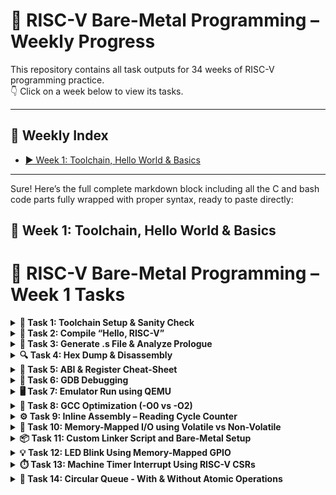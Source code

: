 # 📘 RISC-V Bare-Metal Programming – Weekly Progress

This repository contains all task outputs for 34 weeks of RISC-V programming practice.  
👇 Click on a week below to view its tasks.

---

## 📅 Weekly Index

- [▶️ Week 1: Toolchain, Hello World & Basics](#week-1)
<!-- Add more weeks later like this:
- [▶️ Week 2: Assembly Loops and Stack](#week-2)
- [▶️ Week 3: Interrupts & GPIO](#week-3)
-->

---

Sure! Here’s the full complete markdown block including all the C and bash code parts fully wrapped with proper syntax, ready to paste directly:

## 🧠 Week 1: Toolchain, Hello World & Basics

# 📘 RISC-V Bare-Metal Programming – Week 1 Tasks

<details>
<summary><strong>🔧 Task 1: Toolchain Setup & Sanity Check</strong></summary>

**Steps Performed:**

- Extracted the toolchain using:
  ```bash
  tar -xzf riscv-toolchain-rv32imac-x86_64-ubuntu.tar.gz

    Added following to ~/.bashrc:

export PATH=$HOME/riscv/bin:$PATH

Verified installation:

    riscv32-unknown-elf-gcc --version
    riscv32-unknown-elf-gdb --version
    riscv32-unknown-elf-objdump --version
![Screenshot from 2025-06-08 12-09-36](https://github.com/user-attachments/assets/5036ddaa-d933-48cf-9892-0145ad21bedb)
</details>

<details>
<summary><strong>👋 Task 2: Compile “Hello, RISC-V”</strong></summary>

✅ Simple C code:

```c
#include <stdio.h>

int main() {
    printf("Hello, RISC-V!\n");
    return 0;
}
```
✅ Compiled with:
```bash
riscv32-unknown-elf-gcc -march=rv32imc -mabi=ilp32 -o hello.elf hello.c
```
✅ Confirmed with:
```bash
file hello.elf
```

![hello c](https://github.com/user-attachments/assets/2216f6c8-7f7a-48d2-aa4c-e80e4e411746)
![elf chk](https://github.com/user-attachments/assets/ac686476-21ee-49ab-8677-0a30158fb180)

</details> 
<details>
<summary><strong>📜 Task 3: Generate .s File & Analyze Prologue</strong></summary>

**Command Used:**
```bash
riscv32-unknown-elf-gcc -S -O0 hello.c -o hello.s
```

![cat hello s](https://github.com/user-attachments/assets/3a917c07-91df-4dca-829b-eab827b3ddc1)
 Understanding Prologue & Epilogue
🔸 Prologue (function entry):
```bash
addi    sp,sp,-16        # Reserve 16 bytes on the stack
sw      ra,12(sp)        # Save return address (ra) at offset 12
```
➡️ This sets up the stack frame and saves the return address so the function can safely return later.
🔸 Epilogue (function exit):
```bash
lw      ra,12(sp)        # Restore return address
addi    sp,sp,16         # Restore the stack pointer
ret                      # Return to the caller
```
➡️ This restores the state before the function was called and jumps back using the saved return address.
</details>

<details>
<summary><strong>🔍 Task 4: Hex Dump & Disassembly</strong></summary>

**Commands Used:**
```bash
riscv32-unknown-elf-objdump -d hello.elf > hello.dump
riscv32-unknown-elf-objcopy -O ihex hello.elf hello.hex
```
You can inspect it with:
```bash
cat hello.dump
```
![hello dump](https://github.com/user-attachments/assets/8978e143-06a4-4dc8-9555-e6a2c9691470)
Create an Intel HEX file
```bash
riscv32-unknown-elf-objcopy -O ihex hello.elf hello.hex
```
You can view it with:
```bash
cat hello.hex
```
![hello hex](https://github.com/user-attachments/assets/746e9c3d-c53d-424e-a11d-921a5a6ed692)
</details>
<details>
<summary><strong>🧾 Task 5: ABI & Register Cheat-Sheet</strong></summary>

| Register | ABI Name | Usage             |
|----------|----------|-------------------|
| x0       | zero     | Constant zero     |
| x1       | ra       | Return address    |
| x2       | sp       | Stack pointer     |
| x3       | gp       | Global pointer    |
| x4       | tp       | Thread pointer    |
| x5–x7    | t0–t2    | Temporaries       |
| x8–x9    | s0–s1    | Saved registers   |
| x10–x17  | a0–a7    | Function args/ret |
| x18–x27  | s2–s11   | Saved registers   |
| x28–x31  | t3–t6    | Temporaries       |

Calling convention:
- `a0–a7` → Function arguments and return values  
- `s0–s11` → Callee-saved (preserved across function calls)  
- `t0–t6` → Caller-saved (can be overwritten by callees)

</details>
<details>
<summary><strong>🐞 Task 6: GDB Debugging</strong></summary>

### 🔧 Tool Versions

```bash
which riscv32-unknown-elf-gdb
```
```bash
riscv32-unknown-elf-gdb --version
```
```bash
file hello.elf
```
```bash
riscv32-unknown-elf-objdump -h hello.elf
riscv32-unknown-elf-readelf -l hello.elf
```
GDB Session
```bash
riscv32-unknown-elf-gdb hello.elf
Disassemble main:

(gdb) disassemble main
(gdb) info symbol 0x10170
(gdb) x/10i 0x10162
(gdb) info symbol 0x100e2
(gdb) x/5i 0x100e2
(gdb) x/s 0x1245c
(gdb) x/1xw 0x10162
(gdb) x/1xw 0x10170
```
![Screenshot from 2025-06-08 15-19-40](https://github.com/user-attachments/assets/a8001d5a-3536-4066-aaed-815fd8d1b3f2)
![Screenshot from 2025-06-08 15-20-00](https://github.com/user-attachments/assets/8fcaa112-6916-4348-aa72-acf03afab777)
![Screenshot from 2025-06-08 15-20-15](https://github.com/user-attachments/assets/f61432c2-c178-422c-bf4c-0704142cbdbd)
![Screenshot from 2025-06-08 15-20-25](https://github.com/user-attachments/assets/35e78012-889b-47db-b65f-337eacc87050)

</details>
<details>
<summary><strong>🖥️ Task 7: Emulator Run using QEMU</strong></summary>

Step 1: Install Required Packages (if not done)

Just in case:
```bash
sudo apt update
sudo apt install build-essential device-tree-compiler libglib2.0-dev libpixman-1-dev git \
libexpat-dev libgmp-dev libmpc-dev libmpfr-dev libz-dev python3 gawk bison flex texinfo \
libtool autoconf automake
```
Step 2: Clone and Build OpenSBI
```bash
cd ~/riscv-projects/week1
git clone https://github.com/riscv-software-src/opensbi.git
cd opensbi
```
Build for 32-bit:
```bash
make PLATFORM=generic CROSS_COMPILE=riscv32-unknown-elf-
```
Check if hello.elf exists
In your terminal:
```bash
find ~/riscv-projects/ -name hello.elf
```
If this shows a path like:
```bash
/home/harshini123/riscv-projects/week1/hello.elf
```
Run QEMU like this (replace the path with yours):
```bash
qemu-system-riscv32 -nographic \
  -machine virt \
  -bios ~/riscv-projects/week1/opensbi/build/platform/generic/firmware/fw_dynamic.elf \
  -kernel ~/riscv-projects/week1/hello.elf
```
Hello c program
```c
// hello.c
volatile char *uart = (volatile char *)0x10000000;
void _start() {
    const char *str = "Hello, RISC-V!\n";
    while (*str) *uart = *str++;
    while (1);  // hang
}
```
Linker code
```ld
MEMORY
{
  ROM (rx) : ORIGIN = 0x80200000, LENGTH = 512K
  RAM (rw) : ORIGIN = 0x84000000, LENGTH = 128K
}

SECTIONS
{
  . = ORIGIN(ROM);

  .text : {
    *(.text*)
  } > ROM

  .rodata : {
    *(.rodata*)
  } > ROM

  .data : {
    *(.data*)
  } > RAM

  .bss : {
    *(.bss*)
    *(COMMON)
  } > RAM
}
```
Compile using
```bash
riscv32-unknown-elf-gcc -T linker.ld -nostartfiles -o hello.elf hello.c
```
![uart hello riscv](https://github.com/user-attachments/assets/91c298b5-c193-46dd-b9d2-d4fb8adfe84e)
</details>

<details>
<summary><strong>🚀 Task 8: GCC Optimization (-O0 vs -O2)</strong></summary>

**Commands Used:**
```bash
riscv32-unknown-elf-gcc -S -O0 hello.c -o hello_O0.s
riscv32-unknown-elf-gcc -S -O2 hello.c -o hello_O2.s
```
![hello no opt](https://github.com/user-attachments/assets/1300c154-9c3b-4cfd-a56e-4a98f7ed4c99)
![hello o2](https://github.com/user-attachments/assets/2aa7a47b-7f86-4f78-8f6a-268c57a50765)

Comparison:

    -O0 (no optimization): includes full function call overhead, redundant instructions.

    -O2 (optimized): inlines functions, removes dead code, reuses registers efficiently.

  </details>
  
  <details>
<summary><strong>⚙️ Task 9: Inline Assembly – Reading Cycle Counter</strong></summary>

**C Code with Inline Assembly:**
```c
#define UART0 0x10000000
#define uart_tx (*((volatile char *)UART0))

#include <stdint.h>

void uart_putchar(char c) {
    uart_tx = c;
}

void uart_puts(const char *s) {
    while (*s) {
        uart_putchar(*s++);
    }
}

void uart_putnum(uint32_t num) {
    char buf[10];
    int i = 0;
    if (num == 0) {
        uart_putchar('0');
        return;
    }
    while (num > 0 && i < 10) {
        buf[i++] = '0' + (num % 10);
        num /= 10;
    }
    while (i--) {
        uart_putchar(buf[i]);
    }
}

static inline uint32_t add_inline(uint32_t a, uint32_t b) {
    uint32_t result;
    asm volatile ("add %0, %1, %2" : "=r"(result) : "r"(a), "r"(b));
    return result;
}

static inline uint32_t demo_volatile(uint32_t input) {
    uint32_t output;
    asm volatile ("slli %0, %1, 1" : "=r"(output) : "r"(input));
    return output;
}

void _start() {
    uart_puts("=== Inline Assembly: No CSRs ===\n");

    uart_puts("15 + 25 = ");
    uart_putnum(add_inline(15, 25));
    uart_putchar('\n');

    uart_puts("5 << 1 = ");
    uart_putnum(demo_volatile(5));
    uart_putchar('\n');

    while (1) {}
}
```
Compile
```bash
riscv32-unknown-elf-gcc -nostdlib -march=rv32imc -mabi=ilp32 -Wl,-e,_start -o inline_assembly_nocsr.elf inline_assembly.c
```
Generate assembly file
```bash
riscv32-unknown-elf-gcc -S inline_assembly.c
```
View inline assembly in generated code
```bash
echo "=== Generated Assembly with Inline Code ==="
grep -A 5 -B 5 -E "(add|slli|mv)" inline_assembly.s
```
Complete verification
```bash
echo "=== Task 9: Inline Assembly Implementation ==="

echo -e "\n1. Source code created:"
ls -la inline_assembly.c

echo -e "\n2. Compilation:"
riscv32-unknown-elf-gcc -nostdlib -nostartfiles -nodefaultlibs -march=rv32imc -mabi=ilp32 -Wl,-e,_start -o inline_assembly.elf inline_assembly.c \                     
  && echo "✓ Compiled!" \
  || echo "❌ Compilation failed"
                                   
echo -e "\n3. Assembly generation:"                                                                                  
riscv32-unknown-elf-gcc -S inline_assembly.c && echo "✓ Assembly generated!" || echo "❌ Failed to generate assembly"
                                                       
echo -e "\n4. Inline assembly found in generated code:"
grep -A 2 -B 2 -E "add|slli|mv" inline_assembly.s | head -10
```
```bash
file inline_assembly.elf
```
![Screenshot from 2025-06-08 16-00-23](https://github.com/user-attachments/assets/3d1daa73-35f1-42e8-85d9-f74e0a180e67)
![Screenshot from 2025-06-08 16-09-57](https://github.com/user-attachments/assets/d3d1efbf-4fae-485b-882c-ad4cb85bedd9)
![Screenshot from 2025-06-08 16-10-46](https://github.com/user-attachments/assets/8d2511fe-5463-4760-bc93-4907733ed0f1)
![Screenshot from 2025-06-08 16-11-21](https://github.com/user-attachments/assets/9f916e31-c8e5-4925-baed-6aa4a9fa9890)
![Screenshot from 2025-06-08 16-11-55](https://github.com/user-attachments/assets/a1d2fed2-cf79-4068-8d84-1f2607719581)
![Screenshot from 2025-06-08 16-12-01](https://github.com/user-attachments/assets/f5a352d3-0bc8-4b9e-8d16-c13cf8ba1995)
![Screenshot from 2025-06-08 16-12-08](https://github.com/user-attachments/assets/ff463b13-cf4e-4df3-a179-a9a7559b812a)
![Screenshot from 2025-06-08 16-12-36](https://github.com/user-attachments/assets/7e1a70ed-944a-4744-b57b-1f054dc672d2)
![Screenshot from 2025-06-08 16-12-41](https://github.com/user-attachments/assets/175bfd72-1739-465f-aa85-7721bc0e8562)

</details>
<details>
<summary><strong>🔌 Task 10: Memory-Mapped I/O using Volatile vs Non-Volatile</strong></summary>

### 🧪 Objective:
Demonstrate the importance of using `volatile` for memory-mapped I/O in RISC-V bare-metal programming by comparing two versions:
- ✅ `gpio_vol.c` – with `volatile`
- ❌ `gpio_novol.c` – without `volatile`

---

### 🧠 What is `volatile`?

- Tells the compiler **not to optimize** memory accesses.
- Required for memory-mapped I/O since values can change outside the program's control (via hardware).
- Prevents removal or reordering of `*gpio = ...` operations.

---

**gpio_vol.c**
```c
#include <stdint.h>

#define UART0 0x10000000
#define GPIO_ADDR 0x10012000

#define uart_tx (*((volatile char *)UART0))
#define gpio_reg (*((volatile uint32_t *)GPIO_ADDR))

// Send a character to UART
void uart_putchar(char c) {
    uart_tx = c;
}

// Send a string to UART
void uart_puts(const char *s) {
    while (*s) {
        uart_putchar(*s++);
    }
}

// Convert number to decimal and print to UART
void uart_putnum(uint32_t num) {
    char buf[10];
    int i = 0;
    if (num == 0) {
        uart_putchar('0');
        return;
    }
    while (num > 0) {
        buf[i++] = '0' + (num % 10);
        num /= 10;
    }
    while (i--) {
        uart_putchar(buf[i]);
    }
}

// Perform GPIO operations
void gpio_task10_demo() {
    uart_puts("=== Task 10: GPIO Demo ===\n");

    // Write 0x1 to GPIO (set pin high)
    gpio_reg = 0x1;
    uart_puts("GPIO written: 0x1\n");

    // Read back and toggle
    uint32_t current = gpio_reg;
    gpio_reg = ~current;
    uart_puts("GPIO toggled.\n");

    // Set bit 0
    gpio_reg |= (1 << 0);
    uart_puts("Bit 0 set.\n");

    // Clear bit 1
    gpio_reg &= ~(1 << 1);
    uart_puts("Bit 1 cleared.\n");
}

// Entry point (no main)
void _start() {
    gpio_task10_demo();

    while (1) {
        // Infinite loop (bare-metal style)
    }
}
```
gpio_novol.c
```c
#include <stdint.h>

#define UART0 0x10000000
#define GPIO_ADDR 0x10012000

#define uart_tx (*((volatile char *)UART0))
#define gpio_ptr ((uint32_t *)GPIO_ADDR)  // ❌ Not volatile on purpose

void uart_putchar(char c) {
    uart_tx = c;
}

void uart_puts(const char *s) {
    while (*s) {
        uart_putchar(*s++);
    }
}

// This function omits `volatile`, so the compiler may optimize away writes
void toggle_gpio_no_volatile(void) {
    uart_puts("Writing to GPIO without volatile...\n");

    *gpio_ptr = 0x1;  // Set high
    *gpio_ptr = 0x0;  // Set low
    *gpio_ptr = 0x1;  // Set high again — may be optimized away

    uart_puts("Done writing GPIO without volatile.\n");
}

// Bare-metal entry point
void _start() {
    toggle_gpio_no_volatile();

    while (1) {}
}
```
Compilation
```bash
riscv32-unknown-elf-gcc -nostdlib -nostartfiles -nodefaultlibs \
  -march=rv32imc -mabi=ilp32 -Wl,-e,_start -o gpio_vol.elf gpio_vol.c

riscv32-unknown-elf-gcc -nostdlib -nostartfiles -nodefaultlibs \
  -march=rv32imc -mabi=ilp32 -Wl,-e,_start -o gpio_novol.elf gpio_novol.c
```
Assembly Analysis (Optimized with -O2)
```bash
riscv32-unknown-elf-gcc -S -O2 gpio_vol.c -o gpio_vol.s
riscv32-unknown-elf-gcc -S -O2 gpio_novol.c -o gpio_novol.s
```
With volatile (gpio_vol.s) – memory operations preserved:
```bash
105:	sw	a3,0(a4)
115:	lw	a4,0(a3)
119:	sw	a4,0(a3)
128:	lw	a4,0(a3)
132:	sw	a4,0(a3)
```
Without volatile (gpio_novol.s) – some writes optimized away:
```bash
54:	sw	a3,0(a4)         # Only one memory write remains
70:	sw	ra,12(sp)        # Function prologue, not GPIO
```
✅ Memory instructions (sw, lw) are optimized out in the non-volatile version.
![Screenshot from 2025-06-08 16-48-56](https://github.com/user-attachments/assets/aac5ef57-5313-4b2e-a7f3-f31b7a022b00)
![Screenshot from 2025-06-08 16-51-16](https://github.com/user-attachments/assets/02e88936-6568-4228-94fc-0efe39fe71da)
![Screenshot from 2025-06-08 17-18-39](https://github.com/user-attachments/assets/f6e5724d-53b8-47bc-854f-0213c02928a9)
![Screenshot from 2025-06-08 17-18-51](https://github.com/user-attachments/assets/c7c89e4c-68e0-4c6f-98d0-9fac8ddeef75)

</details>

<details>
<summary><strong>📦 Task 11: Custom Linker Script and Bare-Metal Setup</strong></summary>

### 🔧 Objective:
Create and test a custom linker script for a bare-metal RISC-V RV32IMC program. Ensure correct placement of `.text`, `.data`, and `.bss` sections in memory.

---

### 🗂️ Files Used:

| File           | Purpose                                   |
|----------------|-------------------------------------------|
| `minimal.ld`   | Custom linker script                      |
| `test_linker.c`| C file with variables in `.data` and `.bss` |
| `start.S`      | Minimal `_start` assembly to call `main()`|

---

`min_link.ld` Highlights:

- Places `.text` at **0x00000000** (Flash/ROM)
- Places `.data` and `.bss` at **0x10000000** (SRAM)
- Defines `_stack_top` at top of SRAM

```ld
MEMORY {
    FLASH (rx)  : ORIGIN = 0x00000000, LENGTH = 256K
    SRAM  (rwx) : ORIGIN = 0x10000000, LENGTH = 64K
}

SECTIONS {
    .text : { *(.text.start) *(.text*) *(.rodata*) } > FLASH
    .data : { _data_start = .; *(.data*) _data_end = .; } > SRAM
    .bss  : { _bss_start = .; *(.bss*) _bss_end = .; } > SRAM
    _stack_top = ORIGIN(SRAM) + LENGTH(SRAM);
}
```
test_link.c 
```c
uint32_t counter = 0x12345678; // Goes to .data
uint32_t status_flag;          // Goes to .bss

void write_pattern(void) {
    counter = 0xCAFEBABE;
    status_flag = 0x0000DEAD;
}

void main(void) {
    write_pattern();
    while (1) {}
}
```
start.S (Minimal Entry Point):
```asm
.section .text.start
.globl _start

_start:
    la sp, _stack_top
    call main

halt:
    j halt
```
Compile with Custom Linker Script

Compile assembly and C code with custom linker script
```bash
riscv32-unknown-elf-gcc -c start.S -o start.o
riscv32-unknown-elf-gcc -c test_link.c -o test_link.o
```
Link with custom linker script
```bash
riscv32-unknown-elf-ld -T min_link.ld start.o test_link.o -o test_link.elf
```
Complete working build script
```c
#!/bin/bash

echo "=== Task 11: Linker Script Implementation ==="

# Step 1: Compile all sources
echo "1. Compiling with custom linker script..."
riscv32-unknown-elf-gcc -c start.S -o start.o
riscv32-unknown-elf-gcc -c test_link.c -o test_link.o
riscv32-unknown-elf-ld -T min_link.ld start.o test_link.o -o test_link.elf

if [ $? -ne 0 ]; then
    echo "✗ Compilation failed!"
    exit 1
else
    echo "✓ Compilation successful!"
fi

# Step 2: Verify memory layout
echo -e "\n2. Verifying memory layout:"
echo "Text section should be at 0x00000000:"
riscv32-unknown-elf-objdump -h test_link.elf | grep ".text"

echo "Data section should be at 0x10000000:"
riscv32-unknown-elf-objdump -h test_link.elf | grep -E "\.data|\.sdata"

# Step 3: Display symbol table (for verification)
echo -e "\n3. Symbol addresses:"
riscv32-unknown-elf-nm test_link.elf | head -10

echo -e "\n✓ Linker script test completed successfully!"
```
```bash
chmod +x build_link_test.sh
./build_link_test.sh
```
![Screenshot from 2025-06-08 17-36-27](https://github.com/user-attachments/assets/626150ba-c4c6-4983-aa35-247865937e9d)
![Screenshot from 2025-06-08 17-39-26](https://github.com/user-attachments/assets/bfa869cc-8648-4d08-a79e-d9f94f6407db)
![Screenshot from 2025-06-08 18-18-59](https://github.com/user-attachments/assets/e38b17cb-5e31-4f99-a7f4-922b640a2734)
![Screenshot from 2025-06-08 19-09-12](https://github.com/user-attachments/assets/7497fca6-88ce-4e75-9376-3aa57d50c4f2)
![Screenshot from 2025-06-08 19-29-39](https://github.com/user-attachments/assets/d36d37c2-572b-43c2-b515-114ad6b32ab9)

🧠 Flash Memory (0x00000000 - 0x0003FFFF)

This section of memory is meant for storing the program's code permanently. It holds things like the instructions, constant values, and the entry point of the program (like _start). Flash memory is non-volatile, which means its contents stay even when the power is off. In my linker script, I’ve allocated 256KB for it. It's mostly read-only during execution.
⚡ SRAM (0x10000000 - 0x1000FFFF)

SRAM is where the program keeps temporary data while it's running. It stores global variables, the BSS segment (uninitialized data), and also supports the heap and stack. Unlike Flash, SRAM is volatile — meaning it loses everything when power is cut. It allows both reading and writing, and it's very fast. I’ve allocated 64KB for SRAM in the linker script.
📌 Flash vs SRAM – Why They're at Different Addresses

These memory regions are placed at different base addresses for several good reasons:

    Architecture Design: Flash and SRAM often sit on separate memory buses, so their address ranges are distinct.

    Performance: Flash is great for fetching instructions, while SRAM is better for handling data read/write operations quickly.

    Power Saving: In low-power modes, Flash can be turned off while SRAM stays active to preserve temporary data.

    Security: Flash is more secure since it can be made read-only during execution, while SRAM needs to be flexible for runtime changes.
</details>

<details>
<summary><strong>💡 Task 12: LED Blink Using Memory-Mapped GPIO</strong></summary>

### 🎯 Objective
Create a bare-metal program that toggles an LED using memory-mapped I/O, controlled via GPIO register access. This exercise also uses a custom linker script and manual startup code (`_start`).

---

### 🗂️ Files Created

| File              | Description                                 |
|-------------------|---------------------------------------------|
| `task12_led_blink.c` | Blinks LED using GPIO register toggling     |
| `led_start.s`     | Assembly `_start` that sets up stack and calls `main` |
| `led_blink.ld`    | Custom linker script for code/data placement |

---

### 🧠 Memory Mapping

- `GPIO_BASE`: `0x10012000`
- Output Register: `GPIO_BASE + 0x00`
- Direction Register: `GPIO_BASE + 0x04`
- Only GPIO pin 0 is used (toggled repeatedly)

---

### 🔧 Code Overview

**task12_led_blink.c**
```c
#define GPIO_BASE 0x10012000
#define GPIO_OUT  (*(volatile uint32_t *)(GPIO_BASE + 0x00))
#define GPIO_DIR  (*(volatile uint32_t *)(GPIO_BASE + 0x04))

void delay(volatile uint32_t count) {
    while (count--) {
        __asm__ volatile ("nop");
    }
}

void main(void) {
    GPIO_DIR |= (1 << 0);       // Set GPIO pin 0 as output
    while (1) {
        GPIO_OUT ^= (1 << 0);   // Toggle pin 0
        delay(100000);
    }
}
```
led_start.s
```asm
.section .text.start
.globl _start

_start:
    lui  sp, %hi(_stack_top)
    addi sp, sp, %lo(_stack_top)
    call main

hang:
    j hang
```
led_blink.ld
```ld
ENTRY(_start)

MEMORY {
    FLASH (rx)  : ORIGIN = 0x00000000, LENGTH = 256K
    SRAM  (rwx) : ORIGIN = 0x10000000, LENGTH = 64K
}

SECTIONS {
    .text : { *(.text.start) *(.text*) *(.rodata*) } > FLASH
    .data : { _data_start = .; *(.data*) _data_end = .; } > SRAM
    .bss  : { _bss_start = .; *(.bss*) _bss_end = .; } > SRAM
    _stack_top = ORIGIN(SRAM) + LENGTH(SRAM);
}
```
Compile the LED blink program
```bash
riscv32-unknown-elf-gcc -c led_start.s -o led_start.o
riscv32-unknown-elf-gcc -c led_blink.c -o led_blink.o
```
Link with custom linker script
```bash
riscv32-unknown-elf-ld -T led_blink_link.ld led_start.o led_blink.o -o led_blink.elf
```
Complete build script
```c
#!/bin/bash
echo "=== Task 12: LED Blink Implementation ==="

Compile everything
echo "1. Compiling LED blink program..."
riscv32-unknown-elf-gcc -c led_start.s -o led_start.o
riscv32-unknown-elf-gcc -c task12_led_blink.c -o task12_led_blink.o
riscv32-unknown-elf-ld -T led_blink.ld led_start.o task12_led_blink.o -o task12_led_blink.elf

echo "✓ Compilation successful!"

Verify results
echo -e "\n2. Verifying LED blink program:"
file task12_led_blink.elf

echo -e "\n3. Checking memory layout:"
riscv32-unknown-elf-objdump -h task12_led_blink.elf | grep -E "(text|data)"

echo -e "\n4. GPIO register usage in disassembly:"
riscv32-unknown-elf-objdump -d task12_led_blink.elf | grep -A 5 -B 5 "0x10012000"

echo -e "\n✓ LED blink program ready!"

```
```bash
chmod +x build_led_blink.sh
./build_led_blink.sh
```
![Screenshot from 2025-06-08 19-52-04](https://github.com/user-attachments/assets/43e09b54-cfe2-4128-b663-d0ea1d7155de)
![Screenshot from 2025-06-08 19-54-31](https://github.com/user-attachments/assets/6cc618c4-f185-489e-99ca-546f6669a646)
![Screenshot from 2025-06-08 19-58-45](https://github.com/user-attachments/assets/207fd60d-a734-46df-80b9-f8c9b6b13431)
![Screenshot from 2025-06-08 20-05-53](https://github.com/user-attachments/assets/9526dfac-1c02-483e-aac7-6a902a9b2a5a)
![Screenshot from 2025-06-08 20-06-18](https://github.com/user-attachments/assets/14b3fd29-de5b-4994-9bfa-b927ff462be6)

LED Blink Algorithm:

    Initialization: Set GPIO pin 0 as output using direction register
    Main Loop: Infinite loop with LED toggle and delay
    Toggle Operation: XOR output register bit 0 to alternate LED state
    Timing Control: Delay function with configurable count for visible blinking

</details>
<details>
<summary><strong>⏱️ Task 13: Machine Timer Interrupt Using RISC-V CSRs</strong></summary>

📄 File Overview

| File                 | Description                                     |
|----------------------|-------------------------------------------------|
| `timer_interrupt.c`  | Sets up timer and defines C interrupt handler   |
| `start_inter.S`      | Assembly `_start` and trap redirection          |
| `link.ld`            | Custom linker script for `.text`, `.data`, etc. |

---
timer_inter.c
```c
#include <stdint.h>

#define CLINT_BASE      0x02000000
#define MTIMECMP        (*(volatile uint64_t *)(CLINT_BASE + 0x4000))
#define MTIME           (*(volatile uint64_t *)(CLINT_BASE + 0xBFF8))

#define GPIO_BASE       0x10012000
#define GPIO_OUT        (*(volatile uint32_t *)(GPIO_BASE + 0x00))
#define GPIO_DIR        (*(volatile uint32_t *)(GPIO_BASE + 0x04))

#define MIE_MTIE        (1 << 7)
#define MSTATUS_MIE     (1 << 3)

static inline void write_csr(const char *csr, uint32_t value) {
    if (csr == "mstatus") {
        __asm__ volatile("csrw mstatus, %0" :: "r"(value));
    } else if (csr == "mie") {
        __asm__ volatile("csrw mie, %0" :: "r"(value));
    }
}

void timer_init() {
    uint64_t now = MTIME;
    MTIMECMP = now + 500000;  // Schedule next timer interrupt

    write_csr("mie", MIE_MTIE);        // Enable machine timer interrupt
    write_csr("mstatus", MSTATUS_MIE); // Global interrupt enable
}

// Interrupt handler attribute
void __attribute__((interrupt)) machine_timer_handler(void) {
    // Toggle GPIO pin 0
    GPIO_OUT ^= (1 << 0);

    // Schedule next interrupt
    MTIMECMP = MTIME + 500000;
}

// Dummy main loop
void main(void) {
    GPIO_DIR |= (1 << 0); // Make GPIO pin 0 output
    timer_init();

    while (1) {
        // Wait for timer interrupt
    }
}
```
start_inter.s
```asm
.section .text.start
.global _start

_start:
    # Set up stack pointer
    lui sp, %hi(_stack_top)
    addi sp, sp, %lo(_stack_top)
    
    # Initialize trap vector
    la t0, trap_handler
    csrw mtvec, t0
    
    # Call main program
    call main
    
    # Infinite loop (shouldn't reach here)
1:  j 1b

# Simple trap handler (if needed)
trap_handler:
    # Save context
    addi sp, sp, -64
    sw ra, 0(sp)
    sw t0, 4(sp)
    sw t1, 8(sp)
    sw t2, 12(sp)
    sw a0, 16(sp)
    sw a1, 20(sp)
    
    # Call C interrupt handler
    call machine_timer_handler
    
    # Restore context
    lw ra, 0(sp)
    lw t0, 4(sp)
    lw t1, 8(sp)
    lw t2, 12(sp)
    lw a0, 16(sp)
    lw a1, 20(sp)
    addi sp, sp, 64
    
    # Return from interrupt
    mret

.size _start, . - _start
.size trap_handler, . - trap_handler
```
link_inter.ld
```ld
/*
 * Linker Script for Timer Interrupt - RV32IMC
 * Places .text at 0x00000000 (Flash/ROM)
 * Places .data at 0x10000000 (SRAM)
 */

ENTRY(_start)

MEMORY
{
    FLASH (rx)  : ORIGIN = 0x00000000, LENGTH = 256K
    SRAM  (rwx) : ORIGIN = 0x10000000, LENGTH = 64K
}

SECTIONS
{
    /* Text section in Flash at 0x00000000 */
    .text 0x00000000 : {
        *(.text.start)    /* Entry point first */
        *(.text*)         /* All other text */
        *(.rodata*)       /* Read-only data */
    } > FLASH

    /* Data section in SRAM at 0x10000000 */
    .data 0x10000000 : {
        _data_start = .;
        *(.data*)         /* Initialized data */
        _data_end = .;
    } > SRAM

    /* BSS section in SRAM */
    .bss : {
        _bss_start = .;
        *(.bss*)          /* Uninitialized data */
        _bss_end = .;
    } > SRAM

    /* Stack at end of SRAM */
    _stack_top = ORIGIN(SRAM) + LENGTH(SRAM);
}
```
Compile Timer Interrupt Program
Compile the timer interrupt program with CSR support
```bash
riscv32-unknown-elf-gcc -march=rv32imac_zicsr -c start_inter.s -o start_inter.o
riscv32-unknown-elf-gcc -march=rv32imac_zicsr -c timer_inter.c -o timer_inter.o
riscv32-unknown-elf-ld -T link_inter.ld start_inter.o timer_inter.o -o timer_inter.elf
```
complete working build script
build_timer_inter.sh
```c

#!/bin/bash
echo "=== Task 13: Timer Interrupt Implementation ==="

# Compile everything with zicsr extension
echo "1. Compiling timer interrupt program..."
riscv32-unknown-elf-gcc -march=rv32imac_zicsr -c start_inter.s -o start_inter.o
riscv32-unknown-elf-gcc -march=rv32imac_zicsr -c timer_inter.c -o timer_inter.o
riscv32-unknown-elf-ld -T link_inter.ld start_inter.o timer_inter.o -o timer_inter.elf

echo "✓ Compilation successful!"

# Verify results
echo -e "\n2. Verifying timer interrupt program:"
file timer_inter.elf

echo -e "\n3. Checking interrupt-related symbols:"
riscv32-unknown-elf-nm timer_inter.elf | grep -E "(interrupt|timer|handler)"

echo -e "\n4. CSR operations in disassembly:"
riscv32-unknown-elf-objdump -d timer_inter.elf | grep -A 3 -B 1 "csr"

echo -e "\n✓ Timer interrupt program ready!"
```
```bash
chmod +x build_timer_inter.sh
./build_timer_inter.sh
```
![Screenshot from 2025-06-08 20-22-24](https://github.com/user-attachments/assets/c5004876-0146-45da-a2b6-0272d1e3d59a)
![Screenshot from 2025-06-08 20-24-04](https://github.com/user-attachments/assets/e489ef7a-f322-427d-accf-84d5f57cc0db)
![Screenshot from 2025-06-08 20-27-28](https://github.com/user-attachments/assets/793876b8-07bc-43e5-9e17-cd910c9920c7)
![Screenshot from 2025-06-08 20-44-13](https://github.com/user-attachments/assets/87f4f47f-2f84-41a4-8fdf-a3ccad6a6bcb)
![Screenshot from 2025-06-08 20-49-55](https://github.com/user-attachments/assets/ba0d6592-2151-4323-89b0-56d1addddba3)
![Screenshot from 2025-06-08 20-50-27](https://github.com/user-attachments/assets/b52c921a-fdbe-4d12-9690-8a2e0aa5818b)
![Screenshot from 2025-06-08 20-50-45](https://github.com/user-attachments/assets/7a1da1d4-55e5-4e37-9999-625494008a6b)

</details>
<details>
<summary><strong>🔁 Task 14: Circular Queue - With & Without Atomic Operations</strong></summary>

### 🎯 Objective

Implement and compare two circular queue designs:
1. ✅ With atomic operations (`__atomic_exchange_n`)
2. ❌ Without atomic operations (single-core safe only)

---

### 📂 Files

| File                        | Description                                  |
|-----------------------------|----------------------------------------------|
| `task14_queue_atomic.c`     | Thread-safe queue using spinlocks            |
| `task14_queue_non_atomic.c` | Basic queue for single-core use              |
| `start.s`                   | Minimal startup assembly                     |
| `linker.ld`                 | Bare-metal linker script                     |

---

atomic_queue.c
```c
#include <stdint.h>
#include <stdbool.h>

#define QUEUE_SIZE 8

volatile uint32_t queue[QUEUE_SIZE];
volatile uint32_t head = 0;
volatile uint32_t tail = 0;
volatile uint32_t lock = 0;

static inline void lock_acquire(volatile uint32_t *lock) {
    while (__atomic_exchange_n(lock, 1, __ATOMIC_ACQUIRE) != 0) {}
}
static inline void lock_release(volatile uint32_t *lock) {
    __atomic_store_n(lock, 0, __ATOMIC_RELEASE);
}

bool enqueue(uint32_t value) {
    lock_acquire(&lock);
    uint32_t next_tail = (tail + 1) % QUEUE_SIZE;
    if (next_tail == head) {
        lock_release(&lock);
        return false;
    }
    queue[tail] = value;
    tail = next_tail;
    lock_release(&lock);
    return true;
}

bool dequeue(uint32_t *value) {
    lock_acquire(&lock);
    if (head == tail) {
        lock_release(&lock);
        return false;
    }
    *value = queue[head];
    head = (head + 1) % QUEUE_SIZE;
    lock_release(&lock);
    return true;
}

void test_queue(void) {
    uint32_t val;
    enqueue(10); enqueue(20); enqueue(30);
    dequeue(&val); dequeue(&val);
    enqueue(40); enqueue(50);
    while (dequeue(&val)) { (void)val; }
}

void main(void) {
    test_queue();
    while (1);
}
```

no_atomic_queue.c
```c
#include <stdint.h>
#include <stdbool.h>

#define QUEUE_SIZE 8

volatile uint32_t queue[QUEUE_SIZE];
volatile uint32_t head = 0;
volatile uint32_t tail = 0;

bool enqueue(uint32_t value) {
    uint32_t next_tail = (tail + 1) % QUEUE_SIZE;
    if (next_tail == head) return false;
    queue[tail] = value;
    tail = next_tail;
    return true;
}

bool dequeue(uint32_t *value) {
    if (head == tail) return false;
    *value = queue[head];
    head = (head + 1) % QUEUE_SIZE;
    return true;
}

void test_queue(void) {
    uint32_t val;
    enqueue(10); enqueue(20); enqueue(30);
    dequeue(&val); dequeue(&val);
    enqueue(40); enqueue(50);
    while (dequeue(&val)) { (void)val; }
}

void main(void) {
    test_queue();
    while (1);
}
```
atomic_start.s

```asm
.section .text.start
.globl _start

_start:
    lui sp, %hi(_stack_top)
    addi sp, sp, %lo(_stack_top)
    call main

hang:
    j hang
.size _start, . - _start
```
atomic_link.ld
```ld
ENTRY(_start)

MEMORY {
    FLASH (rx)  : ORIGIN = 0x00000000, LENGTH = 256K
    SRAM  (rwx) : ORIGIN = 0x10000000, LENGTH = 64K
}

SECTIONS {
    .text : { *(.text.start) *(.text*) *(.rodata*) } > FLASH
    .data : { _data_start = .; *(.data*) _data_end = .; } > SRAM
    .bss  : { _bss_start = .; *(.bss*) _bss_end = .; } > SRAM
    _stack_top = ORIGIN(SRAM) + LENGTH(SRAM);
}
```
Compile the atomic operations program with RV32IMAC
```bash
riscv32-unknown-elf-gcc -march=rv32imac -c atomic_start.s -o atomic_start.o
riscv32-unknown-elf-gcc -march=rv32imac -c atomic_queue.c -o atomic_queue.o
```
Link with custom linker script
```bash
riscv32-unknown-elf-ld -T atomic_link.ld atomic_start.o atomic_queue.o -o atomic_queue.elf
```
Also compile non-atomic version for comparison
```bash
riscv32-unknown-elf-gcc -march=rv32imc -c no_atomic_queue.c -o no_atomic_queue.o
riscv32-unknown-elf-ld -T atomic_link.ld atomic_start.o no_atomic_queue.o -o no_atomic_queue.elf
```

Complete working build script
```c

#!/bin/bash
echo "=== Task 14: Atomic Extension Demonstration ==="

# Compile with RV32IMAC (includes atomic extension)
echo "1. Compiling with atomic extension (RV32IMAC)..."
riscv32-unknown-elf-gcc -march=rv32imac -c atomic_start.s -o atomic_start.o
riscv32-unknown-elf-gcc -march=rv32imac -c atomic_queue.c -o atomic_queue.o
riscv32-unknown-elf-ld -T atomic.ld atomic_start.o atomic_queue.o -o atomic_queue.elf

echo "2. Compiling without atomic extension (RV32IMC)..."
riscv32-unknown-elf-gcc -march=rv32imc -c no_atomic_queue.c -o no_atomic_queue.o
riscv32-unknown-elf-ld -T atomic_link.ld atomic_start.o no_atomic_queue.o -o no_atomic_queue.elf

echo "✓ Compilation successful!"

# Verify results
echo -e "\n3. Verifying atomic operations program:"
file atomic_queue.elf

echo -e "\n4. Checking for atomic instructions:"
riscv32-unknown-elf-gcc -march=rv32imac -S atomic_queue.c
grep -E "(lr\.w|sc\.w|amoadd|amoswap|amoand|amoor)" atomic_queue.s

echo -e "\n5. Disassembly showing atomic instructions:"
riscv32-unknown-elf-objdump -d atomic_queue.elf | grep -A 2 -B 2 "lr\.w\|sc\.w\|amo"

echo -e "\n✓ Atomic extension demonstration ready!"
```
```bash
chmod +x build_atomic.sh
./build_atomic.sh
```
![Screenshot from 2025-06-08 21-28-41](https://github.com/user-attachments/assets/69a79eb1-3481-4a5f-950a-e7041e39e31b)
![Screenshot from 2025-06-08 21-35-40](https://github.com/user-attachments/assets/4729744d-233c-46c5-99de-4203642d50b2)
![Screenshot from 2025-06-08 21-36-41](https://github.com/user-attachments/assets/31ce243d-e92d-45aa-a211-c7d4b7673b21)
![Screenshot from 2025-06-08 22-06-47](https://github.com/user-attachments/assets/a59fe712-ed44-4520-9921-8e717cb55568)
![Screenshot from 2025-06-08 22-18-34](https://github.com/user-attachments/assets/144835b0-1f08-41b6-888a-6a99dbbae31d)








